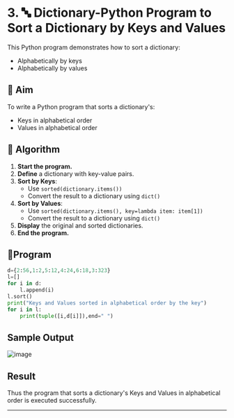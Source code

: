 # 3. 🔤 Dictionary-Python Program to Sort a Dictionary by Keys and Values

This Python program demonstrates how to sort a dictionary:
- Alphabetically by keys
- Alphabetically by values



## 🎯 Aim

To write a Python program that sorts a dictionary's:
- Keys in alphabetical order
- Values in alphabetical order



## 🧠 Algorithm

1. **Start the program.**
2. **Define** a dictionary with key-value pairs.
3. **Sort by Keys**:
   - Use `sorted(dictionary.items())`
   - Convert the result to a dictionary using `dict()`
4. **Sort by Values**:
   - Use `sorted(dictionary.items(), key=lambda item: item[1])`
   - Convert the result to a dictionary using `dict()`
5. **Display** the original and sorted dictionaries.
6. **End the program.**



## 🧪Program
```python
d={2:56,1:2,5:12,4:24,6:18,3:323}
l=[]
for i in d:
    l.append(i)
l.sort()
print("Keys and Values sorted in alphabetical order by the key")
for i in l:
    print(tuple([i,d[i]]),end=" ")
```


## Sample Output
![image](https://github.com/user-attachments/assets/6b9741e5-e286-443a-a6f6-5a5839be6c7e)



## Result

Thus the program that sorts a dictionary's Keys and Values in alphabetical order is executed successfully.

---

